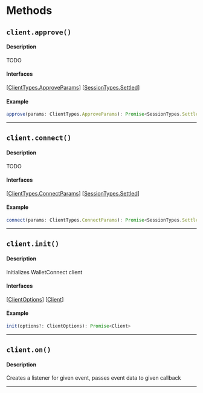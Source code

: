 # Methods

## `client.approve()`

#### Description

TODO

#### Interfaces

[[ClientTypes.ApproveParams](/javascript/walletconnect/reference/interfaces#clienttypesapproveparams)]
[[SessionTypes.Settled](/javascript/walletconnect/reference/interfaces#sessiontypessettled)]

#### Example

```ts
approve(params: ClientTypes.ApproveParams): Promise<SessionTypes.Settled>
```

---

## `client.connect()`

#### Description

TODO

#### Interfaces

[[ClientTypes.ConnectParams](/javascript/walletconnect/reference/interfaces#clienttypesconnectparams)]
[[SessionTypes.Settled](/javascript/walletconnect/reference/interfaces#sessiontypessettled)]

#### Example

```ts
connect(params: ClientTypes.ConnectParams): Promise<SessionTypes.Settled>
```

---

## `client.init()`

#### Description

Initializes WalletConnect client

#### Interfaces

[[ClientOptions](/javascript/walletconnect/reference/interfaces#clientoptions)]
[[Client](/javascript/walletconnect/reference/interfaces#client)]

#### Example

```ts
init(options?: ClientOptions): Promise<Client>
```

---

## `client.on()`

#### Description

Creates a listener for given event, passes event data to given callback

---
